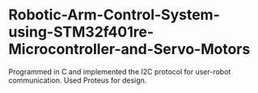 # Robotic-Arm-Control-System-using-STM32f401re-Microcontroller-and-Servo-Motors
Programmed in C and implemented the I2C protocol for user-robot communication. Used Proteus for design.
